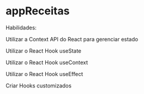 # appReceitas

Habilidades:

Utilizar a Context API do React para gerenciar estado

Utilizar o React Hook useState

Utilizar o React Hook useContext

Utilizar o React Hook useEffect

Criar Hooks customizados
